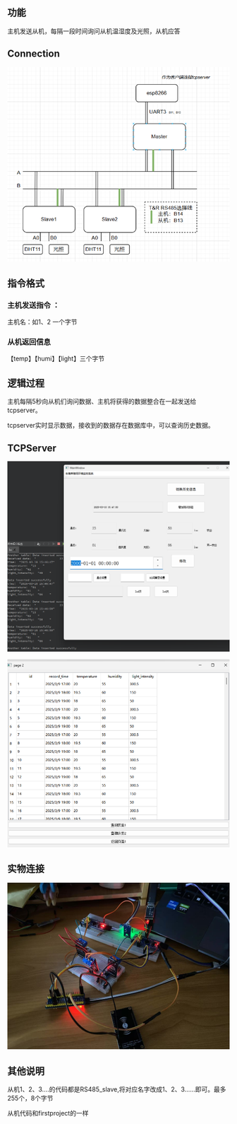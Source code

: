 ## 功能

主机发送从机，每隔一段时间询问从机温湿度及光照，从机应答

## Connection

![image-20250310160055460](readme.assets/image-20250310160055460.png)

## 指令格式

### 主机发送指令 ：

主机名：如1、2 一个字节

### 从机返回信息

【temp】【humi】【light】三个字节

## 逻辑过程

主机每隔5秒向从机们询问数据、主机将获得的数据整合在一起发送给tcpserver。

tcpserver实时显示数据，接收到的数据存在数据库中，可以查询历史数据。

## TCPServer

![abc](readme.assets/abc.png)

![image-20250310160702313](readme.assets/image-20250310160702313.png)

## 实物连接

![微信图片_20250310160804](readme.assets/微信图片_20250310160804.jpg)

## 其他说明

从机1、2、3....的代码都是RS485_slave,将对应名字改成1、2、3......即可。最多255个，8个字节

从机代码和firstproject的一样
